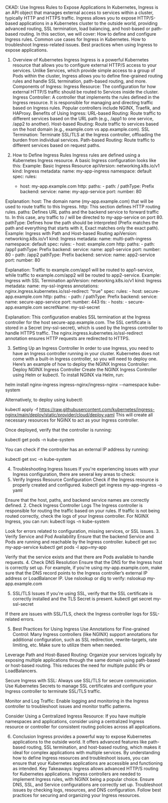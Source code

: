 CKAD: Use Ingress Rules to Expose Applications
In Kubernetes, Ingress is an API object that manages external access to services within a cluster, typically HTTP and HTTPS traffic. Ingress allows you to expose HTTP/S-based applications in a Kubernetes cluster to the outside world, providing advanced routing, SSL termination, load balancing, and host-based or path-based routing.
In this section, we will cover:
How to define and configure Ingress rules.
Common use cases for Ingress in Kubernetes.
How to troubleshoot Ingress-related issues.
Best practices when using Ingress to expose applications.

1. Overview of Kubernetes Ingress
Ingress is a powerful Kubernetes resource that allows you to configure external HTTP/S access to your services. Unlike Services, which provide simple access to a group of Pods within the cluster, Ingress allows you to define fine-grained routing rules and handle SSL termination, path-based routing, and more.
Components of Ingress:
Ingress Resource: The configuration for how external HTTP/S traffic should be routed to Services inside the cluster.
Ingress Controller: A controller that implements the rules defined in the Ingress resource. It is responsible for managing and directing traffic based on Ingress rules. Popular controllers include NGINX, Traefik, and HAProxy.
Benefits of Using Ingress:
URL-based Routing: Route traffic to different services based on the URL path (e.g., /app1 to one service, /app2 to another).
Host-based Routing: Route traffic to services based on the host domain (e.g., example.com vs app.example.com).
SSL Termination: Terminate SSL/TLS at the Ingress controller, offloading the burden from individual services.
Path-based Routing: Route traffic to different services based on request paths.

2. How to Define Ingress Rules
Ingress rules are defined using a Kubernetes Ingress resource. A basic Ingress configuration looks like this:
Example: Basic Ingress Resource
apiVersion: networking.k8s.io/v1
kind: Ingress
metadata:
  name: my-app-ingress
  namespace: default
spec:
  rules:
    - host: my-app.example.com
      http:
        paths:
          - path: /
            pathType: Prefix
            backend:
              service:
                name: my-app-service
                port:
                  number: 80

Explanation:
host: The domain name (my-app.example.com) that will be used to route traffic to this Ingress.
http: This section defines HTTP routing rules.
paths: Defines URL paths and the backend service to forward traffic to. In this case, any traffic to / will be directed to my-app-service on port 80.
pathType: Defines how the path should be interpreted (Prefix matches the path and everything that starts with it, Exact matches only the exact path).
Example: Ingress with Path and Host-based Routing
apiVersion: networking.k8s.io/v1
kind: Ingress
metadata:
  name: multi-path-ingress
  namespace: default
spec:
  rules:
    - host: example.com
      http:
        paths:
          - path: /app1
            pathType: Prefix
            backend:
              service:
                name: app1-service
                port:
                  number: 80
          - path: /app2
            pathType: Prefix
            backend:
              service:
                name: app2-service
                port:
                  number: 80

Explanation:
Traffic to example.com/app1 will be routed to app1-service, while traffic to example.com/app2 will be routed to app2-service.
Example: Ingress with SSL Termination
apiVersion: networking.k8s.io/v1
kind: Ingress
metadata:
  name: my-ssl-ingress
  annotations:
    nginx.ingress.kubernetes.io/ssl-redirect: "true"
spec:
  rules:
    - host: secure-app.example.com
      http:
        paths:
          - path: /
            pathType: Prefix
            backend:
              service:
                name: secure-app-service
                port:
                  number: 443
  tls:
    - hosts:
        - secure-app.example.com
      secretName: my-ssl-secret

Explanation:
This configuration enables SSL termination at the Ingress controller for the host secure-app.example.com.
The SSL certificate is stored in a Secret (my-ssl-secret), which is used by the Ingress controller to handle HTTPS traffic.
The nginx.ingress.kubernetes.io/ssl-redirect annotation ensures HTTP requests are redirected to HTTPS.

3. Setting Up an Ingress Controller
In order to use Ingress, you need to have an Ingress controller running in your cluster. Kubernetes does not come with a built-in Ingress controller, so you will need to deploy one.
Here’s an example of how to deploy the NGINX Ingress Controller:
Deploy NGINX Ingress Controller
Create the NGINX Ingress Controller using Helm or kubectl. To install NGINX via Helm, run:

 helm install nginx-ingress ingress-nginx/ingress-nginx --namespace kube-system


Alternatively, to deploy using kubectl:

 kubectl apply -f https://raw.githubusercontent.com/kubernetes/ingress-nginx/main/deploy/static/provider/cloud/deploy.yaml
 This will create all necessary resources for NGINX to act as your Ingress controller.


Once deployed, verify that the controller is running:

 kubectl get pods -n kube-system


You can check if the controller has an external IP address by running:

 kubectl get svc -n kube-system



4. Troubleshooting Ingress Issues
If you're experiencing issues with your Ingress configuration, there are several key areas to check:
1. Verify Ingress Resource Configuration
Check if the Ingress resource is properly created and configured.
kubectl get ingress my-app-ingress -o yaml

Ensure that the host, paths, and backend service names are correctly defined.
2. Check Ingress Controller Logs
The Ingress controller is responsible for routing the traffic based on your rules. If traffic is not being routed correctly, check the logs of your Ingress controller.
For NGINX Ingress, you can run:
kubectl logs <nginx-ingress-pod> -n kube-system

Look for errors related to configuration, missing services, or SSL issues.
3. Verify Service and Pod Availability
Ensure that the backend Service and Pods are running and reachable by the Ingress controller.
kubectl get svc my-app-service
kubectl get pods -l app=my-app

Verify that the service exists and that there are Pods available to handle requests.
4. Check DNS Resolution
Ensure that the DNS for the Ingress host is correctly set up. For example, if you're using my-app.example.com, make sure that the DNS record points to the Ingress controller’s external IP address or LoadBalancer IP.
Use nslookup or dig to verify:
nslookup my-app.example.com

5. SSL/TLS Issues
If you're using SSL, verify that the SSL certificate is correctly installed and the TLS Secret is present.
kubectl get secret my-ssl-secret

If there are issues with SSL/TLS, check the Ingress controller logs for SSL-related errors.

5. Best Practices for Using Ingress
Use Annotations for Fine-grained Control: Many Ingress controllers (like NGINX) support annotations for additional configuration, such as SSL redirection, rewrite-targets, rate limiting, etc. Make sure to utilize them when needed.


Leverage Path and Host-Based Routing: Organize your services logically by exposing multiple applications through the same domain using path-based or host-based routing. This reduces the need for multiple public IPs or LoadBalancers.


Secure Ingress with SSL: Always use SSL/TLS for secure communication. Use Kubernetes Secrets to manage SSL certificates and configure your Ingress controller to terminate SSL/TLS traffic.


Monitor and Log Traffic: Enable logging and monitoring in the Ingress controller to troubleshoot issues and monitor traffic patterns.


Consider Using a Centralized Ingress Resource: If you have multiple namespaces and applications, consider using a centralized Ingress resource or controller for consistent routing policies across all applications.



6. Conclusion
Ingress provides a powerful way to expose Kubernetes applications to the outside world. It offers advanced features like path-based routing, SSL termination, and host-based routing, which makes it ideal for complex applications with multiple services. By understanding how to define Ingress resources and troubleshoot issues, you can ensure that your Kubernetes applications are accessible and functioning as intended.
Key Takeaways:
Ingress allows advanced HTTP/S routing for Kubernetes applications.
Ingress controllers are needed to implement Ingress rules, with NGINX being a popular choice.
Ensure DNS, SSL, and Service configurations are correctly set up.
Troubleshoot
issues by checking logs, resources, and DNS configuration.
Follow best practices for securing and organizing your Ingress resources.


